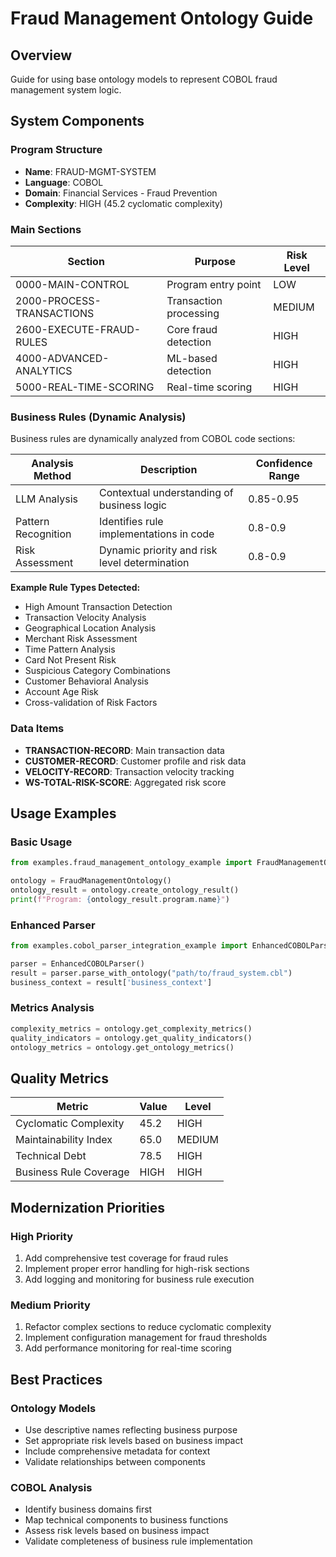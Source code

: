 # Fraud Management Ontology Guide

## Overview
Guide for using base ontology models to represent COBOL fraud management system logic.

## System Components

### Program Structure
- **Name**: FRAUD-MGMT-SYSTEM
- **Language**: COBOL
- **Domain**: Financial Services - Fraud Prevention
- **Complexity**: HIGH (45.2 cyclomatic complexity)

### Main Sections
| Section | Purpose | Risk Level |
|---------|---------|------------|
| 0000-MAIN-CONTROL | Program entry point | LOW |
| 2000-PROCESS-TRANSACTIONS | Transaction processing | MEDIUM |
| 2600-EXECUTE-FRAUD-RULES | Core fraud detection | HIGH |
| 4000-ADVANCED-ANALYTICS | ML-based detection | HIGH |
| 5000-REAL-TIME-SCORING | Real-time scoring | HIGH |

### Business Rules (Dynamic Analysis)
Business rules are dynamically analyzed from COBOL code sections:

| Analysis Method | Description | Confidence Range |
|-----------------|-------------|------------------|
| LLM Analysis | Contextual understanding of business logic | 0.85-0.95 |
| Pattern Recognition | Identifies rule implementations in code | 0.8-0.9 |
| Risk Assessment | Dynamic priority and risk level determination | 0.8-0.9 |

**Example Rule Types Detected:**
- High Amount Transaction Detection
- Transaction Velocity Analysis  
- Geographical Location Analysis
- Merchant Risk Assessment
- Time Pattern Analysis
- Card Not Present Risk
- Suspicious Category Combinations
- Customer Behavioral Analysis
- Account Age Risk
- Cross-validation of Risk Factors

### Data Items
- **TRANSACTION-RECORD**: Main transaction data
- **CUSTOMER-RECORD**: Customer profile and risk data
- **VELOCITY-RECORD**: Transaction velocity tracking
- **WS-TOTAL-RISK-SCORE**: Aggregated risk score

## Usage Examples

### Basic Usage
```python
from examples.fraud_management_ontology_example import FraudManagementOntology

ontology = FraudManagementOntology()
ontology_result = ontology.create_ontology_result()
print(f"Program: {ontology_result.program.name}")
```

### Enhanced Parser
```python
from examples.cobol_parser_integration_example import EnhancedCOBOLParser

parser = EnhancedCOBOLParser()
result = parser.parse_with_ontology("path/to/fraud_system.cbl")
business_context = result['business_context']
```

### Metrics Analysis
```python
complexity_metrics = ontology.get_complexity_metrics()
quality_indicators = ontology.get_quality_indicators()
ontology_metrics = ontology.get_ontology_metrics()
```

## Quality Metrics

| Metric | Value | Level |
|--------|-------|-------|
| Cyclomatic Complexity | 45.2 | HIGH |
| Maintainability Index | 65.0 | MEDIUM |
| Technical Debt | 78.5 | HIGH |
| Business Rule Coverage | HIGH | HIGH |

## Modernization Priorities

### High Priority
1. Add comprehensive test coverage for fraud rules
2. Implement proper error handling for high-risk sections
3. Add logging and monitoring for business rule execution

### Medium Priority
1. Refactor complex sections to reduce cyclomatic complexity
2. Implement configuration management for fraud thresholds
3. Add performance monitoring for real-time scoring

## Best Practices

### Ontology Models
- Use descriptive names reflecting business purpose
- Set appropriate risk levels based on business impact
- Include comprehensive metadata for context
- Validate relationships between components

### COBOL Analysis
- Identify business domains first
- Map technical components to business functions
- Assess risk levels based on business impact
- Validate completeness of business rule implementation
